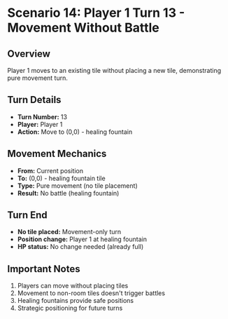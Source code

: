 # Scenario 14: Player 1 Turn 13 - Movement Without Battle

## Overview
Player 1 moves to an existing tile without placing a new tile, demonstrating pure movement turn.

## Turn Details
- **Turn Number:** 13
- **Player:** Player 1
- **Action:** Move to (0,0) - healing fountain

## Movement Mechanics
- **From:** Current position
- **To:** (0,0) - healing fountain tile
- **Type:** Pure movement (no tile placement)
- **Result:** No battle (healing fountain)

## Turn End
- **No tile placed:** Movement-only turn
- **Position change:** Player 1 at healing fountain
- **HP status:** No change needed (already full)

## Important Notes
1. Players can move without placing tiles
2. Movement to non-room tiles doesn't trigger battles
3. Healing fountains provide safe positions
4. Strategic positioning for future turns
